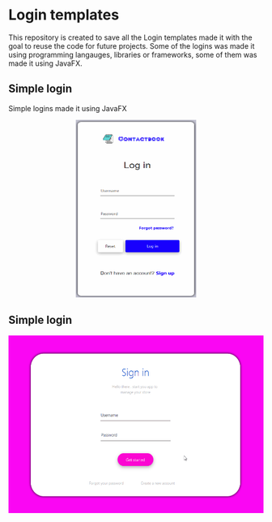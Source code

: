 # Login templates
This repository is created to save all the Login templates made it with the goal to reuse the code for future projects. Some of the logins was made it using programming langauges, libraries or frameworks, some of them was made it using JavaFX.


## Simple login
Simple logins made it using JavaFX

<p align="center">
  <img src="Simple login/demo/demo_sign_in_2.gif" width="238" height="350">
</p>

## Simple login 
<p align="center">
  <img src="Simple login/demo/demo_sign_in.gif" width="538" height="350">
</p>
